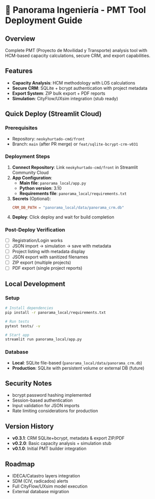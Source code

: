 # 🚀 Panorama Ingeniería - PMT Tool Deployment Guide

## Overview
Complete PMT (Proyecto de Movilidad y Transporte) analysis tool with HCM-based capacity calculations, secure CRM, and export capabilities.

## Features
- **Capacity Analysis**: HCM methodology with LOS calculations
- **Secure CRM**: SQLite + bcrypt authentication with project metadata
- **Export System**: ZIP bulk export + PDF reports
- **Simulation**: CityFlow/UXsim integration (stub ready)

## Quick Deploy (Streamlit Cloud)

### Prerequisites
- Repository: `neokyhurtado-cmd/front`
- Branch: `main` (after PR merge) or `feat/sqlite-bcrypt-crm-v031`

### Deployment Steps
1. **Connect Repository**: Link `neokyhurtado-cmd/front` in Streamlit Community Cloud
2. **App Configuration**:
   - **Main file**: `panorama_local/app.py`
   - **Python version**: 3.10
   - **Requirements file**: `panorama_local/requirements.txt`
3. **Secrets** (Optional):
   ```toml
   CRM_DB_PATH = "panorama_local/data/panorama_crm.db"
   ```
4. **Deploy**: Click deploy and wait for build completion

### Post-Deploy Verification
- [ ] Registration/Login works
- [ ] JSON import → simulation → save with metadata
- [ ] Project listing with metadata display
- [ ] JSON export with sanitized filenames
- [ ] ZIP export (multiple projects)
- [ ] PDF export (single project reports)

## Local Development

### Setup
```bash
# Install dependencies
pip install -r panorama_local/requirements.txt

# Run tests
pytest tests/ -v

# Start app
streamlit run panorama_local/app.py
```

### Database
- **Local**: SQLite file-based (`panorama_local/data/panorama_crm.db`)
- **Production**: SQLite with persistent volume or external DB (future)

## Security Notes
- bcrypt password hashing implemented
- Session-based authentication
- Input validation for JSON imports
- Rate limiting considerations for production

## Version History
- **v0.3.1**: CRM SQLite+bcrypt, metadata & export ZIP/PDF
- **v0.2.0**: Basic capacity analysis + simulation stub
- **v0.1.0**: Initial PMT builder integration

## Roadmap
- IDECA/Catastro layers integration
- SDM (CIV, radicados) alerts
- Full CityFlow/UXsim model execution
- External database migration